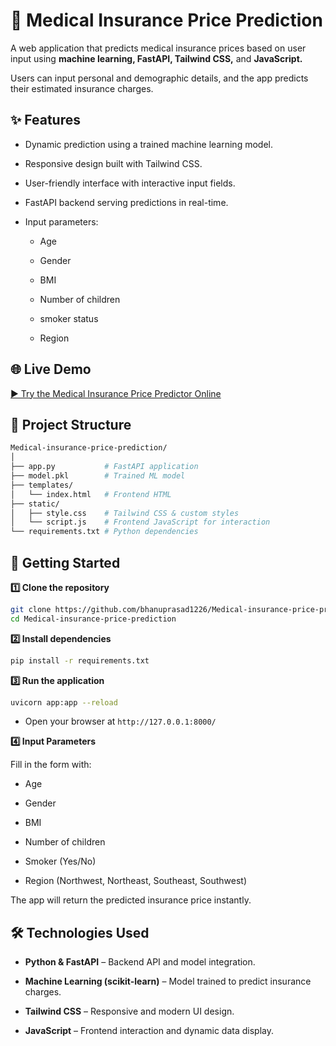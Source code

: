 # 🏥 Medical Insurance Price Prediction
A web application that predicts medical insurance prices based on user input using **machine learning, FastAPI, Tailwind CSS,** and **JavaScript.**

Users can input personal and demographic details, and the app predicts their estimated insurance charges.
## ✨ Features
- Dynamic prediction using a trained machine learning model.

- Responsive design built with Tailwind CSS.

- User-friendly interface with interactive input fields.

- FastAPI backend serving predictions in real-time.

- Input parameters:
    - Age

    - Gender

    - BMI

    - Number of children

    - smoker status

    - Region
## 🌐 Live Demo
[▶ Try the Medical Insurance Price Predictor Online](https://medical-insurance-price-prediction-dsyf.onrender.com/)
## 📂 Project Structure
```bash
Medical-insurance-price-prediction/
│
├── app.py           # FastAPI application
├── model.pkl        # Trained ML model
├── templates/
│   └── index.html   # Frontend HTML
├── static/
│   ├── style.css    # Tailwind CSS & custom styles
│   └── script.js    # Frontend JavaScript for interaction
└── requirements.txt # Python dependencies
```
## 🚀 Getting Started
**1️⃣ Clone the repository**
```bash
git clone https://github.com/bhanuprasad1226/Medical-insurance-price-prediction.git
cd Medical-insurance-price-prediction
```
**2️⃣ Install dependencies**
```bash
pip install -r requirements.txt
```
**3️⃣ Run the application**
```bash
uvicorn app:app --reload
```
- Open your browser at `http://127.0.0.1:8000/`
  
**4️⃣ Input Parameters**
  
Fill in the form with:

- Age

- Gender

- BMI

- Number of children

- Smoker (Yes/No)

- Region (Northwest, Northeast, Southeast, Southwest)
  
The app will return the predicted insurance price instantly.
## 🛠 Technologies Used
- **Python & FastAPI** – Backend API and model integration.

- **Machine Learning (scikit-learn)** – Model trained to predict insurance charges.

- **Tailwind CSS** – Responsive and modern UI design.

- **JavaScript** – Frontend interaction and dynamic data display.


